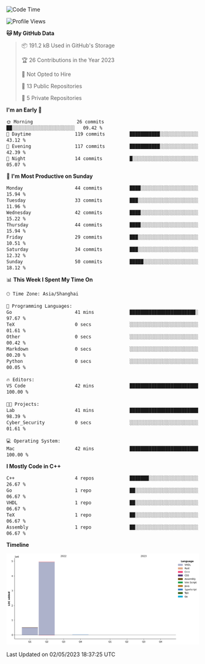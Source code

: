 <!--START_SECTION:waka-->
![Code Time](http://img.shields.io/badge/Code%20Time-28%20hrs%2024%20mins-blue)

![Profile Views](http://img.shields.io/badge/Profile%20Views-3-blue)

**🐱 My GitHub Data** 

> 📦 191.2 kB Used in GitHub's Storage 
 > 
> 🏆 26 Contributions in the Year 2023
 > 
> 🚫 Not Opted to Hire
 > 
> 📜 13 Public Repositories 
 > 
> 🔑 5 Private Repositories 
 > 
**I'm an Early 🐤** 

```text
🌞 Morning                26 commits          ██░░░░░░░░░░░░░░░░░░░░░░░   09.42 % 
🌆 Daytime                119 commits         ███████████░░░░░░░░░░░░░░   43.12 % 
🌃 Evening                117 commits         ███████████░░░░░░░░░░░░░░   42.39 % 
🌙 Night                  14 commits          █░░░░░░░░░░░░░░░░░░░░░░░░   05.07 % 
```
📅 **I'm Most Productive on Sunday** 

```text
Monday                   44 commits          ████░░░░░░░░░░░░░░░░░░░░░   15.94 % 
Tuesday                  33 commits          ███░░░░░░░░░░░░░░░░░░░░░░   11.96 % 
Wednesday                42 commits          ████░░░░░░░░░░░░░░░░░░░░░   15.22 % 
Thursday                 44 commits          ████░░░░░░░░░░░░░░░░░░░░░   15.94 % 
Friday                   29 commits          ███░░░░░░░░░░░░░░░░░░░░░░   10.51 % 
Saturday                 34 commits          ███░░░░░░░░░░░░░░░░░░░░░░   12.32 % 
Sunday                   50 commits          █████░░░░░░░░░░░░░░░░░░░░   18.12 % 
```


📊 **This Week I Spent My Time On** 

```text
🕑︎ Time Zone: Asia/Shanghai

💬 Programming Languages: 
Go                       41 mins             ████████████████████████░   97.67 % 
TeX                      0 secs              ░░░░░░░░░░░░░░░░░░░░░░░░░   01.61 % 
Other                    0 secs              ░░░░░░░░░░░░░░░░░░░░░░░░░   00.42 % 
Markdown                 0 secs              ░░░░░░░░░░░░░░░░░░░░░░░░░   00.20 % 
Python                   0 secs              ░░░░░░░░░░░░░░░░░░░░░░░░░   00.05 % 

🔥 Editors: 
VS Code                  42 mins             █████████████████████████   100.00 % 

🐱‍💻 Projects: 
Lab                      41 mins             █████████████████████████   98.39 % 
Cyber_Security           0 secs              ░░░░░░░░░░░░░░░░░░░░░░░░░   01.61 % 

💻 Operating System: 
Mac                      42 mins             █████████████████████████   100.00 % 
```

**I Mostly Code in C++** 

```text
C++                      4 repos             ███████░░░░░░░░░░░░░░░░░░   26.67 % 
Go                       1 repo              ██░░░░░░░░░░░░░░░░░░░░░░░   06.67 % 
VHDL                     1 repo              ██░░░░░░░░░░░░░░░░░░░░░░░   06.67 % 
TeX                      1 repo              ██░░░░░░░░░░░░░░░░░░░░░░░   06.67 % 
Assembly                 1 repo              ██░░░░░░░░░░░░░░░░░░░░░░░   06.67 % 
```



**Timeline**

![Lines of Code chart](https://raw.githubusercontent.com/xkz0777/xkz0777/master/assets/bar_graph.png)


 Last Updated on 02/05/2023 18:37:25 UTC
<!--END_SECTION:waka-->
